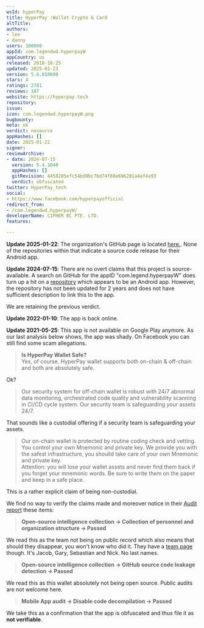 ```yaml
---
wsId: hyperPay
title: HyperPay :Wallet Crypto & Card
altTitle: 
authors:
- leo
- danny
users: 100000
appId: com.legendwd.hyperpayW
appCountry: us
released: 2018-10-25
updated: 2025-01-23
version: 5.6.010600
stars: 4
ratings: 2781
reviews: 187
website: https://hyperpay.tech
repository: 
issue: 
icon: com.legendwd.hyperpayW.png
bugbounty: 
meta: ok
verdict: nosource
appHashes: []
date: 2025-01-22
signer: 
reviewArchive:
- date: 2024-07-15
  version: 5.4.1040
  appHashes: []
  gitRevision: 4458285efc54bd9bc76d74f88e696201a4af4a93
  verdict: obfuscated
twitter: HyperPay_tech
social:
- https://www.facebook.com/hyperpayofficial
redirect_from:
- /com.legendwd.hyperpayW/
developerName: CIPHER BC PTE. LTD.
features: 

---
```


**Update 2025-01-22**: The organization's GitHub page is located [here.](https://github.com/hyperpayorg). None of the repositories within that indicate a source code release for their Android app. 

**Update 2024-07-15**: There are no overt claims that this project is source-available. A search on GitHub for the appID "com.legend.hyperpayW" does turn up a hit on a [repository](https://github.com/huolongluo/byw105/blob/3ddf253c9195088851539e5dc7e8bfa0ed91d53f/coinw-android-v8.3.0/app/src/main/java/huolongluo/byw/byw/net/UrlConstants.java#L14) which appears to be an Android app. However, the repository has not been updated for 2 years and does not have sufficient description to link this to the app. 

We are retaining the previous verdict.

**Update 2022-01-10**: The app is back online.

**Update 2021-05-25**: This app is not available on Google Play anymore. As our
last analysis below shows, the app was shady. On Facebook you can still find
some scam allegations.

> **Is HyperPay Wallet Safe?**<br>
  Yes, of course. HyperPay wallet supports both on-chain & off-chain and both are absolutely safe.

Ok?

> Our security system for off-chain wallet is robust with 24/7 abnormal data monitoring, orchestrated code quality and vulnerability scanning in CI/CD cycle system. Our security team is safeguarding your assets 24/7.

That sounds like a custodial offering if a security team is safeguarding your
assets.

> Our on-chain wallet is protected by routine coding check and vetting. You control your own Mnemonic and private key. We provide you with the safest infrastructure, you shoulld  take care of your own Mnemonic and private key.<br>
> Attention: you will lose your wallet assets and never find them back if you forget your mnemonic words. Be sure to write them on the paper and keep in a safe place.

This is a rather explicit claim of being non-custodial.

We find no way to verify the claims made and moreover notice in their
[Audit report](https://github.com/slowmist/Knowledge-Base/blob/master/open-report/HyperPay_APP_Security_Audit_Report.pdf)
these items:

> **Open-source intelligence collection -> Collection of personnel and organization structure -> Passed**

We read this as the team not being on public record which also means that should
they disappear, you won't know who did it. They have a
[team page](https://hyperpay.tech/team) though. It's Jacob, Gary, Sebastian and
Nick. No last names. 

> **Open-source intelligence collection -> GitHub source code leakage detection -> Passed**

We read this as this wallet absolutely not being open source. Public audits are
not welcome here.

> **Mobile App audit -> Disable code decompilation -> Passed**

We take this as a confirmation that the app is obfuscated and thus file it as
**not verifiable**.
